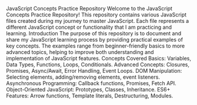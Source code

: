 JavaScript Concepts Practice Repository
Welcome to the JavaScript Concepts Practice Repository! This repository contains various JavaScript files created during my journey to master JavaScript. Each file represents a different JavaScript concept or functionality that I am practicing and learning.
Introduction
The purpose of this repository is to document and share my JavaScript learning process by providing practical examples of key concepts. The examples range from beginner-friendly basics to more advanced topics, helping to improve both understanding and implementation of JavaScript features.
Concepts Covered
Basics: Variables, Data Types, Functions, Loops, Conditionals.
Advanced Concepts: Closures, Promises, Async/Await, Error Handling, Event Loops.
DOM Manipulation: Selecting elements, adding/removing elements, event listeners.
Asynchronous Programming: Callback functions, Promises, Fetch API.
Object-Oriented JavaScript: Prototypes, Classes, Inheritance.
ES6+ Features: Arrow functions, Template literals, Destructuring, Modules.
